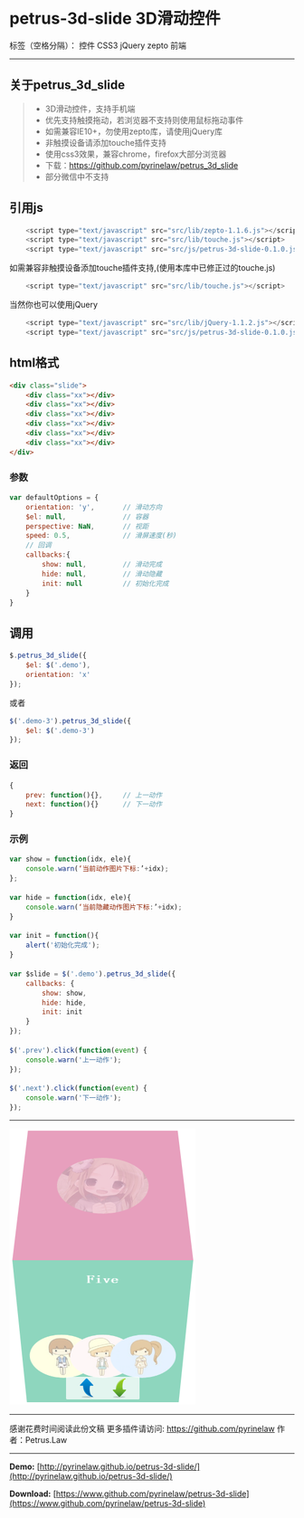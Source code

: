 # petrus-3d-slide 3D滑动控件

标签（空格分隔）： 控件 CSS3 jQuery zepto 前端

---


## 关于petrus_3d_slide

> * 3D滑动控件，支持手机端
> * 优先支持触摸拖动，若浏览器不支持则使用鼠标拖动事件
> * 如需兼容IE10+，勿使用zepto库，请使用jQuery库
> * 非触摸设备请添加touche插件支持
> * 使用css3效果，兼容chrome，firefox大部分浏览器
> * 下载：https://github.com/pyrinelaw/petrus_3d_slide
> * 部分微信中不支持

## 引用js

```javascript
    <script type="text/javascript" src="src/lib/zepto-1.1.6.js"></script>
    <script type="text/javascript" src="src/lib/touche.js"></script>
    <script type="text/javascript" src="src/js/petrus-3d-slide-0.1.0.js"></script>
```

如需兼容非触摸设备添加touche插件支持,(使用本库中已修正过的touche.js)

```javascript
    <script type="text/javascript" src="src/lib/touche.js"></script>
```

当然你也可以使用jQuery

```javascript
    <script type="text/javascript" src="src/lib/jQuery-1.1.2.js"></script>
    <script type="text/javascript" src="src/js/petrus-3d-slide-0.1.0.js"></script>
```

## html格式
```html
<div class="slide">
    <div class="xx"></div>
    <div class="xx"></div>
    <div class="xx"></div>
    <div class="xx"></div>
    <div class="xx"></div>
    <div class="xx"></div>
</div>
```

### 参数
```javascript
var defaultOptions = {
	orientation: 'y',		// 滑动方向
	$el: null,				// 容器
	perspective: NaN, 		// 视距
	speed: 0.5,				// 滑屏速度(秒)
	// 回调
	callbacks:{
		show: null,			// 滑动完成
		hide: null,			// 滑动隐藏
		init: null			// 初始化完成
	}
}
```

## 调用
```javascript
$.petrus_3d_slide({
    $el: $('.demo'),
    orientation: 'x'
});
```
或者
```javascript
$('.demo-3').petrus_3d_slide({
    $el: $('.demo-3')
});
```


### 返回
```javascript
{
	prev: function(){},     // 上一动作
	next: function(){}      // 下一动作
}
```

### 示例
```javascript
var show = function(idx, ele){
    console.warn(‘当前动作图片下标:’+idx);
};

var hide = function(idx, ele){
    console.warn(‘当前隐藏动作图片下标:’+idx);
}

var init = function(){
    alert('初始化完成');
}

var $slide = $('.demo').petrus_3d_slide({
    callbacks: {
        show: show,
        hide: hide,
        init: init
    }
});

$('.prev').click(function(event) {
    console.warn('上一动作');
});

$('.next').click(function(event) {
    console.warn('下一动作');
});
```

------
![file-list](res/demo.png)

------
感谢花费时间阅读此份文稿
更多插件请访问: https://github.com/pyrinelaw
作者：Petrus.Law

------

**Demo:** [http://pyrinelaw.github.io/petrus-3d-slide/](http://pyrinelaw.github.io/petrus-3d-slide/)

**Download:** [https://www.github.com/pyrinelaw/petrus-3d-slide](https://www.github.com/pyrinelaw/petrus-3d-slide)
